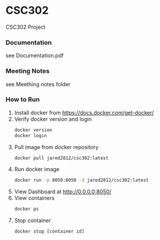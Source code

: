 # CSC302
CSC302 Project 

### Documentation
see Documentation.pdf
### Meeting Notes
see Meething notes folder

### How to Run

1. Install docker from https://docs.docker.com/get-docker/
2. Verify docker version and login
    ```sh
    docker version
    docker login
    ```
3. Pull image from docker repository
    ```sh
    docker pull jared2812/csc302:latest
    ```
4. Run docker image
    ```sh
    docker run -p 8050:8050 -d jared2812/csc302:latest
    ```
5. View Dashboard at http://0.0.0.0:8050/
6. View containers 
    ```sh
    docker ps
    ```
7. Stop container
    ```sh
    docker stop [container id]
    ```
    
